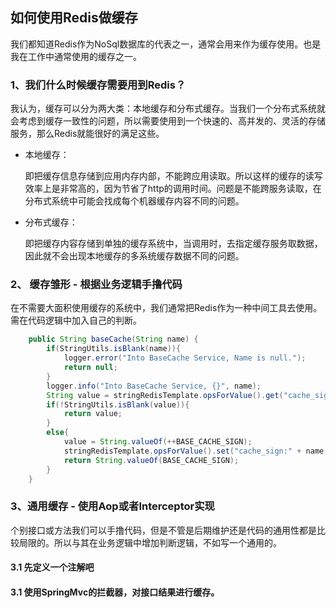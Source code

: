 ## 如何使用Redis做缓存

我们都知道Redis作为NoSql数据库的代表之一，通常会用来作为缓存使用。也是我在工作中通常使用的缓存之一。

### 1、我们什么时候缓存需要用到Redis？

我认为，缓存可以分为两大类：本地缓存和分布式缓存。当我们一个分布式系统就会考虑到缓存一致性的问题，所以需要使用到一个快速的、高并发的、灵活的存储服务，那么Redis就能很好的满足这些。

- 本地缓存：

    即把缓存信息存储到应用内存内部，不能跨应用读取。所以这样的缓存的读写效率上是非常高的，因为节省了http的调用时间。问题是不能跨服务读取，在分布式系统中可能会找成每个机器缓存内容不同的问题。

- 分布式缓存：

    即把缓存内容存储到单独的缓存系统中，当调用时，去指定缓存服务取数据，因此就不会出现本地缓存的多系统缓存数据不同的问题。
    
### 2、 缓存雏形 - 根据业务逻辑手撸代码

在不需要大面积使用缓存的系统中，我们通常把Redis作为一种中间工具去使用。需在代码逻辑中加入自己的判断。

```java
    public String baseCache(String name) {
        if(StringUtils.isBlank(name)){
            logger.error("Into BaseCache Service, Name is null.");
            return null;
        }
        logger.info("Into BaseCache Service, {}", name);
        String value = stringRedisTemplate.opsForValue().get("cache_sign:" + name);
        if(!StringUtils.isBlank(value)){
            return value;
        }
        else{
            value = String.valueOf(++BASE_CACHE_SIGN);
            stringRedisTemplate.opsForValue().set("cache_sign:" + name, value, 60, TimeUnit.SECONDS);
            return String.valueOf(BASE_CACHE_SIGN);
        }
    }
```

### 3、通用缓存 - 使用Aop或者Interceptor实现

个别接口或方法我们可以手撸代码，但是不管是后期维护还是代码的通用性都是比较局限的。所以与其在业务逻辑中增加判断逻辑，不如写一个通用的。

#### 3.1 先定义一个注解吧


#### 3.1 使用SpringMvc的拦截器，对接口结果进行缓存。




